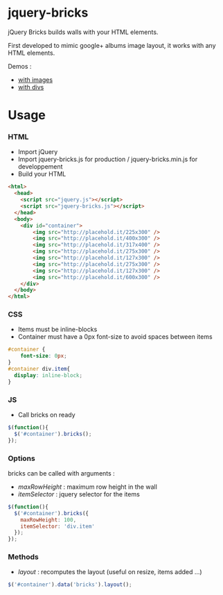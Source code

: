 jquery-bricks
=============

jQuery Bricks builds walls with your HTML elements.

First developed to mimic google+ albums image layout, it works with any HTML elements.

Demos :
- [with images](http://jsfiddle.net/floo51/rqb98/68/)
- [with divs](http://jsfiddle.net/3jTRG/)


# Usage

### HTML

- Import jQuery
- Import jquery-bricks.js for production / jquery-bricks.min.js for developpement
- Build your HTML

```html
<html>
  <head>
    <script src="jquery.js"></script>
    <script src="jquery-bricks.js"></script>
  </head>
  <body>
    <div id="container">
        <img src="http://placehold.it/225x300" />
        <img src="http://placehold.it/400x300" />
        <img src="http://placehold.it/317x400" />
        <img src="http://placehold.it/275x300" />
        <img src="http://placehold.it/127x300" />
        <img src="http://placehold.it/275x300" />
        <img src="http://placehold.it/127x300" />
        <img src="http://placehold.it/600x300" />
    </div>
  </body>
</html>
```

### CSS

- Items must be inline-blocks
- Container must have a 0px font-size to avoid spaces between items

```css
#container {
    font-size: 0px;
}
#container div.item{
  display: inline-block;
}
```

### JS
- Call bricks on ready

```javascript
$(function(){
  $('#container').bricks();
});
```

### Options

bricks can be called with arguments :
- *maxRowHeight* : maximum row height in the wall
- *itemSelector* : jquery selector for the items

```javascript
$(function(){
  $('#container').bricks({
    maxRowHeight: 100,
    itemSelector: 'div.item'
  });
});
```

### Methods


- *layout* : recomputes the layout (useful on resize, items added ...)

```javascript
$('#container').data('bricks').layout();
```

